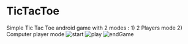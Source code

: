 # TicTacToe
Simple Tic Tac Toe android game with 2 modes : 1) 2 Players mode
                                               2) Computer player mode
![start](https://user-images.githubusercontent.com/102627389/178830020-6f23fdf3-55c7-40f0-bb29-76747b26bf23.png)
![play](https://user-images.githubusercontent.com/102627389/178830023-00ed584b-c3fb-49c9-af2d-7caa4f6e596e.png)
![endGame](https://user-images.githubusercontent.com/102627389/178830012-16ca472f-95bb-4aa4-b1a1-4defa25ce21e.png)
